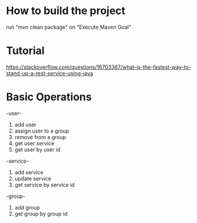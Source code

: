 How to build the project
========================
run "mvn clean package" on "Execute Maven Goal" 


Tutorial
========
https://stackoverflow.com/questions/16703367/what-is-the-fastest-way-to-stand-up-a-rest-service-using-java


Basic Operations
================
-user-
1. add user
2. assign user to a group
3. remove from a group
4. get user service
5. get user by user id

-service-
1. add service
2. update service
3. get service by service id

-group-
1. add group
2. get group by group id
